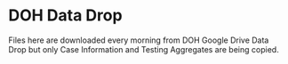 # DOH Data Drop
Files here are downloaded every morning from DOH Google Drive Data Drop but only Case Information and Testing Aggregates are being copied.
